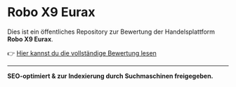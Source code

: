# Robo X9 Eurax

Dies ist ein öffentliches Repository zur Bewertung der Handelsplattform **Robo X9 Eurax**.

👉 [Hier kannst du die vollständige Bewertung lesen](https://github.com/steoober/Robo-X9-Eurax/blob/main/Robo_X9_Eurax_Bewertung_2025.md)

---

**SEO-optimiert & zur Indexierung durch Suchmaschinen freigegeben.**
